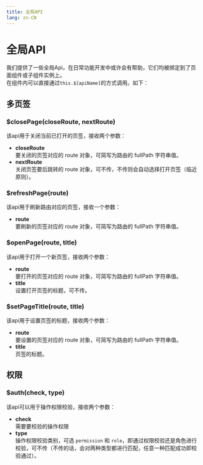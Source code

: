 ```yaml
---
title: 全局API
lang: zn-CN
---
```

# 全局API
我们提供了一些全局Api，在日常功能开发中或许会有帮助，它们均被绑定到了页面组件或子组件实例上。  
在组件内可以直接通过`this.$[apiName]`的方式调用。如下：

## 多页签
### $closePage(closeRoute, nextRoute)
该api用于关闭当前已打开的页签，接收两个参数：
* **closeRoute**  
要关闭的页签对应的 route 对象，可简写为路由的 fullPath 字符串值。
* **nextRoute**  
关闭页签要后跳转的 route 对象，可不传，不传则会自动选择打开页签（临近原则）。

### $refreshPage(route)
该api用于刷新路由对应的页签，接收一个参数：
* **route**  
要刷新的页签对应的 route 对象，可简写为路由的 fullPath 字符串值。

### $openPage(route, title)
该api用于打开一个新页签，接收两个参数：
* **route**  
要打开的页签对应的 route 对象，可简写为路由的 fullPath 字符串值。
* **title**  
设置打开页签的标题，可不传。

### $setPageTitle(route, title)
该api用于设置页签的标题，接收两个参数：
* **route**  
要设置的页签对应的 route 对象，可简写为路由的 fullPath 字符串值。
* **title**  
页签的标题。

## 权限
### $auth(check, type)
该api可以用于操作权限校验，接收两个参数：
* **check**  
需要要校验的操作权限
* **type**  
操作权限校验类别，可选 `permission` 和 `role`，即通过权限校验还是角色进行校验，可不传（不传的话，会对两种类型都进行匹配，任意一种匹配成功即校验通过）。